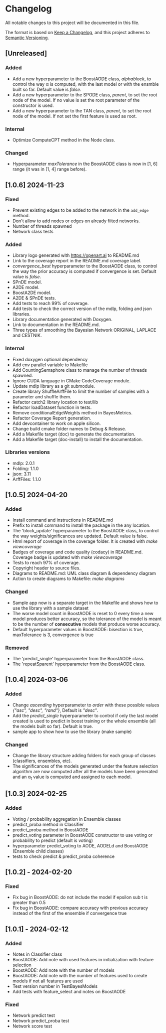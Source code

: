# Changelog

All notable changes to this project will be documented in this file.

The format is based on [Keep a Changelog](https://keepachangelog.com/en/1.1.0/),
and this project adheres to [Semantic Versioning](https://semver.org/spec/v2.0.0.html).

## [Unreleased]

### Added

- Add a new hyperparameter to the BoostAODE class, *alphablock*, to control the way &alpha; is computed, with the last model or with the ensmble built so far. Default value is *false*.
- Add a new hyperparameter to the SPODE class, *parent*, to set the root node of the model. If no value is set the root parameter of the constructor is used.
- Add a new hyperparameter to the TAN class, *parent*, to set the root node of the model. If not set the first feature is used as root.

### Internal

- Optimize ComputeCPT method in the Node class.

### Changed

- Hyperparameter *maxTolerance* in the BoostAODE class is now in [1, 6] range (it was in [1, 4] range before).

## [1.0.6] 2024-11-23

### Fixed

- Prevent existing edges to be added to the network in the `add_edge` method.
- Don't allow to add nodes or edges on already fiited networks.
- Number of threads spawned
- Network class tests

### Added

- Library logo generated with <https://openart.ai> to README.md
- Link to the coverage report in the README.md coverage label.
- *convergence_best* hyperparameter to the BoostAODE class, to control the way the prior accuracy is computed if convergence is set. Default value is *false*.
- SPnDE model.
- A2DE model.
- BoostA2DE model.
- A2DE & SPnDE tests.
- Add tests to reach 99% of coverage.
- Add tests to check the correct version of the mdlp, folding and json libraries.
- Library documentation generated with Doxygen.
- Link to documentation in the README.md.
- Three types of smoothing the Bayesian Network ORIGINAL, LAPLACE and CESTNIK.

### Internal

- Fixed doxygen optional dependency
- Add env parallel variable to Makefile
- Add CountingSemaphore class to manage the number of threads spawned.
- Ignore CUDA language in CMake CodeCoverage module.
- Update mdlp library as a git submodule.
- Create library ShuffleArffFile to limit the number of samples with a parameter and shuffle them.
- Refactor catch2 library location to test/lib
- Refactor loadDataset function in tests.
- Remove conditionalEdgeWeights method in BayesMetrics.
- Refactor Coverage Report generation.
- Add devcontainer to work on apple silicon.
- Change build cmake folder names to Debug & Release.
- Add a Makefile target (doc) to generate the documentation.
- Add a Makefile target (doc-install) to install the documentation.

### Libraries versions

- mdlp: 2.0.1
- Folding: 1.1.0
- json: 3.11
- ArffFiles: 1.1.0

## [1.0.5] 2024-04-20

### Added

- Install command and instructions in README.md
- Prefix to install command to install the package in the any location.
- The 'block_update' hyperparameter to the BoostAODE class, to control the way weights/significances are updated. Default value is false.
- Html report of coverage in the coverage folder. It is created with *make viewcoverage*
- Badges of coverage and code quality (codacy) in README.md. Coverage badge is updated with *make viewcoverage*
- Tests to reach 97% of coverage.
- Copyright header to source files.
- Diagrams to README.md: UML class diagram & dependency diagram
- Action to create diagrams to Makefile: *make diagrams*

### Changed

- Sample app now is a separate target in the Makefile and shows how to use the library with a sample dataset
- The worse model count in BoostAODE is reset to 0 every time a new model produces better accuracy, so the tolerance of the model is meant to be the number of **consecutive** models that produce worse accuracy.
- Default hyperparameter values in BoostAODE: bisection is true, maxTolerance is 3, convergence is true

### Removed

- The 'predict_single' hyperparameter from the BoostAODE class.
- The 'repeatSparent' hyperparameter from the BoostAODE class.

## [1.0.4] 2024-03-06

### Added

- Change *ascending* hyperparameter to *order* with these possible values *{"asc", "desc", "rand"}*, Default is *"desc"*.
- Add the *predict_single* hyperparameter to control if only the last model created is used to predict in boost training or the whole ensemble (all the models built so far). Default is true.
- sample app to show how to use the library (make sample)

### Changed

- Change the library structure adding folders for each group of classes (classifiers, ensembles, etc).
- The significances of the models generated under the feature selection algorithm are now computed after all the models have been generated and an &alpha;<sub>t</sub> value is computed and assigned to each model.

## [1.0.3] 2024-02-25

### Added

- Voting / probability aggregation in Ensemble classes
- predict_proba method in Classifier
- predict_proba method in BoostAODE
- predict_voting parameter in BoostAODE constructor to use voting or probability to predict (default is voting)
- hyperparameter predict_voting to AODE, AODELd and BoostAODE (Ensemble child classes)
- tests to check predict & predict_proba coherence

## [1.0.2] - 2024-02-20

### Fixed

- Fix bug in BoostAODE: do not include the model if epsilon sub t is greater than 0.5
- Fix bug in BoostAODE: compare accuracy with previous accuracy instead of the first of the ensemble if convergence true

## [1.0.1] - 2024-02-12

### Added

- Notes in Classifier class
- BoostAODE: Add note with used features in initialization with feature selection
- BoostAODE: Add note with the number of models
- BoostAODE: Add note with the number of features used to create models if not all features are used
- Test version number in TestBayesModels
- Add tests with feature_select and notes on BoostAODE

### Fixed

- Network predict test
- Network predict_proba test
- Network score test
